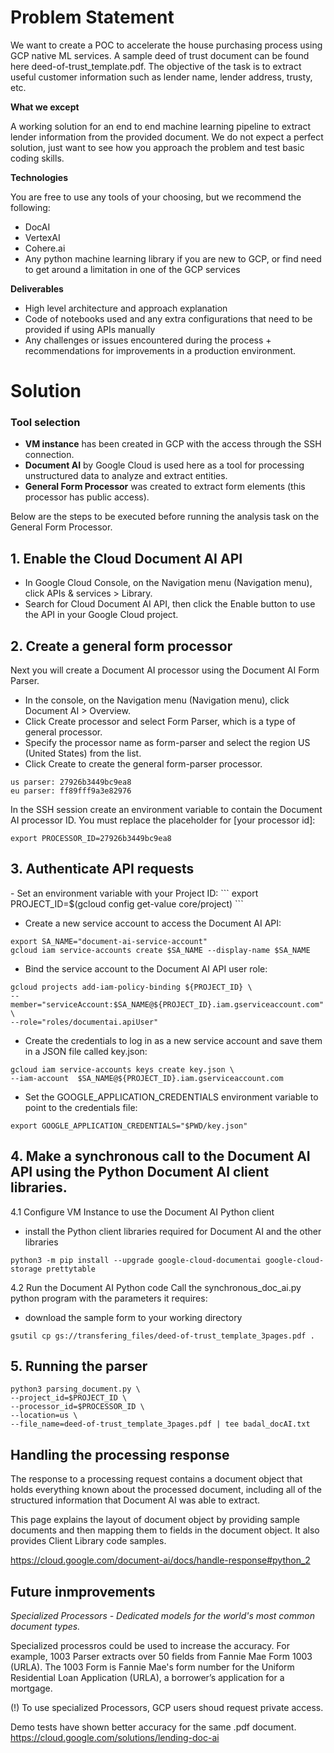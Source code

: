 <h1>Problem Statement</h1>

We want to create a POC to accelerate the house purchasing process using GCP native ML services. A sample deed of trust document can be found here deed-of-trust_template.pdf. The objective of the task is to extract useful customer information such as lender name, lender address, trusty, etc.

**What we except**

A working solution for an end to end machine learning pipeline to extract lender information from the provided document. We do not expect a perfect solution, just want to see how you approach the problem and test basic coding skills.

**Technologies**

You are free to use any tools of your choosing, but we recommend the following:
- DocAI
- VertexAI
- Cohere.ai
- Any python machine learning library if you are new to GCP, or find need to get around a limitation in one of the GCP services

**Deliverables**

- High level architecture and approach explanation
- Code of notebooks used and any extra configurations that need to be provided if using APIs manually
- Any challenges or issues encountered during the process + recommendations for improvements in a production environment.

<h1>Solution</h1>

<h3>Tool selection</h3>

- **VM instance** has been created in GCP with the access through the SSH connection.
- **Document AI** by Google Cloud is used here as a tool for processing unstructured data to analyze and extract entities.
- **General Form Processor** was created to extract form elements (this processor has public access).


Below are the steps to be executed before running the analysis task on the General Form Processor.


<h2>1. Enable the Cloud Document AI API</h2>

- In Google Cloud Console, on the Navigation menu (Navigation menu), click APIs & services > Library.
- Search for Cloud Document AI API, then click the Enable button to use the API in your Google Cloud project.

<h2>2. Create a general form processor</h2>

Next you will create a Document AI processor using the Document AI Form Parser.
- In the console, on the Navigation menu (Navigation menu), click Document AI > Overview.
- Click Create processor and select Form Parser, which is a type of general processor.
- Specify the processor name as form-parser and select the region US (United States) from the list.
- Click Create to create the general form-parser processor.
```
us parser: 27926b3449bc9ea8
eu parser: ff89fff9a3e82976
```
In the SSH session create an environment variable to contain the Document AI processor ID. 
You must replace the placeholder for [your processor id]:

```
export PROCESSOR_ID=27926b3449bc9ea8
```

<h2>3. Authenticate API requests</h2>
- Set an environment variable with your Project ID:
```
export PROJECT_ID=$(gcloud config get-value core/project)
```

- Create a new service account to access the Document AI API:
```
export SA_NAME="document-ai-service-account"
gcloud iam service-accounts create $SA_NAME --display-name $SA_NAME
```

- Bind the service account to the Document AI API user role:
```
gcloud projects add-iam-policy-binding ${PROJECT_ID} \
--member="serviceAccount:$SA_NAME@${PROJECT_ID}.iam.gserviceaccount.com" \
--role="roles/documentai.apiUser"
```

- Create the credentials to log in as a new service account and save them in a JSON file called key.json:
```
gcloud iam service-accounts keys create key.json \
--iam-account  $SA_NAME@${PROJECT_ID}.iam.gserviceaccount.com
```

- Set the GOOGLE_APPLICATION_CREDENTIALS environment variable to point to the credentials file:
```
export GOOGLE_APPLICATION_CREDENTIALS="$PWD/key.json"
```

<h2>4. Make a synchronous call to the Document AI API using the Python Document AI client libraries.</h2>

4.1 Configure VM Instance to use the Document AI Python client

- install the Python client libraries required for Document AI and the other libraries
```
python3 -m pip install --upgrade google-cloud-documentai google-cloud-storage prettytable
```

4.2 Run the Document AI Python code
Call the synchronous_doc_ai.py python program with the parameters it requires:

- download the sample form to your working directory
```
gsutil cp gs://transfering_files/deed-of-trust_template_3pages.pdf .
```

<h2>5. Running the parser</h2>

```
python3 parsing_document.py \
--project_id=$PROJECT_ID \
--processor_id=$PROCESSOR_ID \
--location=us \
--file_name=deed-of-trust_template_3pages.pdf | tee badal_docAI.txt
```

<h2>Handling the processing response</h2>

The response to a processing request contains a document object that holds everything known about the processed document, including all of the structured information that Document AI was able to extract.

This page explains the layout of document object by providing sample documents and then mapping them to fields in the document object. It also provides Client Library code samples.

https://cloud.google.com/document-ai/docs/handle-response#python_2


<h2>Future inmprovements</h2>

_Specialized Processors - Dedicated models for the world's most common document types._

Specialized processros could be used to increase the accuracy. 
For example, 1003 Parser extracts over 50 fields from Fannie Mae Form 1003 (URLA). The 1003 Form is Fannie Mae's form number for the Uniform Residential Loan Application (URLA), a borrower’s application for a mortgage.

(!) To use specialized Processors, GCP users shoud request private access.

Demo tests have shown better accuracy for the same .pdf document. 
https://cloud.google.com/solutions/lending-doc-ai
